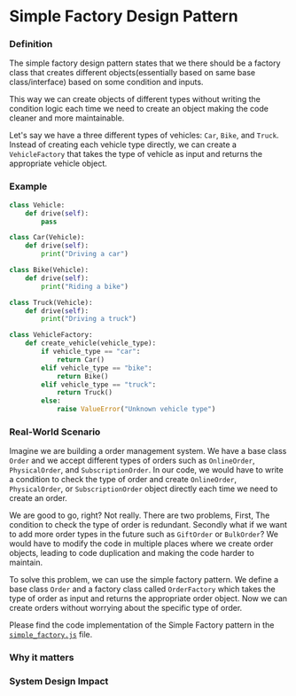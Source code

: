 # Simple Factory Design Pattern

### Definition

The simple factory design pattern states that we there should be a factory class that creates different objects(essentially based on same base class/interface) based on some condition and inputs.

This way we can create objects of different types without writing the condition logic each time we need to create an object making the code cleaner and more maintainable.

Let's say we have a three different types of vehicles: `Car`, `Bike`, and `Truck`. Instead of creating each vehicle type directly, we can create a `VehicleFactory` that takes the type of vehicle as input and returns the appropriate vehicle object.

### Example

```python
class Vehicle:
    def drive(self):
        pass

class Car(Vehicle):
    def drive(self):
        print("Driving a car")

class Bike(Vehicle):
    def drive(self):
        print("Riding a bike")

class Truck(Vehicle):
    def drive(self):
        print("Driving a truck")

class VehicleFactory:
    def create_vehicle(vehicle_type):
        if vehicle_type == "car":
            return Car()
        elif vehicle_type == "bike":
            return Bike()
        elif vehicle_type == "truck":
            return Truck()
        else:
            raise ValueError("Unknown vehicle type")
```

### Real-World Scenario

Imagine we are building a order management system. We have a base class `Order` and we accept different types of orders such as `OnlineOrder`, `PhysicalOrder`, and `SubscriptionOrder`. In our code, we would have to write a condition to check the type of order and create `OnlineOrder`, `PhysicalOrder`, or `SubscriptionOrder` object directly each time we need to create an order.

We are good to go, right? Not really. There are two problems, First, The condition to check the type of order is redundant. Secondly what if we want to add more order types in the future such as `GiftOrder` or `BulkOrder`? We would have to modify the code in multiple places where we create order objects, leading to code duplication and making the code harder to maintain.

To solve this problem, we can use the simple factory pattern. We define a base class `Order` and a factory class called `OrderFactory` which takes the type of order as input and returns the appropriate order object. Now we can create orders without worrying about the specific type of order.

Please find the code implementation of the Simple Factory pattern in the [`simple_factory.js`](./simple_factory.js) file.

### Why it matters

### System Design Impact
